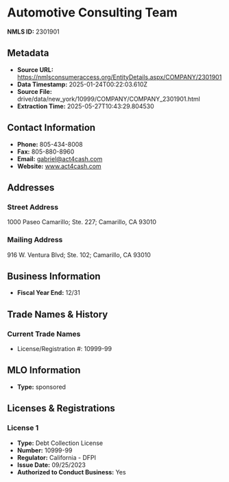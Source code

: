 # Automotive Consulting Team

**NMLS ID:** 2301901

## Metadata
- **Source URL:** https://nmlsconsumeraccess.org/EntityDetails.aspx/COMPANY/2301901
- **Data Timestamp:** 2025-01-24T00:22:03.610Z
- **Source File:** drive/data/new_york/10999/COMPANY/COMPANY_2301901.html
- **Extraction Time:** 2025-05-27T10:43:29.804530

## Contact Information
- **Phone:** 805-434-8008
- **Fax:** 805-880-8960
- **Email:** gabriel@act4cash.com
- **Website:** www.act4cash.com

## Addresses
### Street Address
1000 Paseo Camarillo; Ste. 227; Camarillo, CA 93010

### Mailing Address
916 W. Ventura Blvd; Ste. 102; Camarillo, CA 93010

## Business Information
- **Fiscal Year End:** 12/31

## Trade Names & History
### Current Trade Names
- License/Registration #: 10999-99

## MLO Information
- **Type:** sponsored

## Licenses & Registrations

### License 1
- **Type:** Debt Collection License
- **Number:** 10999-99
- **Regulator:** California - DFPI
- **Issue Date:** 09/25/2023
- **Authorized to Conduct Business:** Yes
